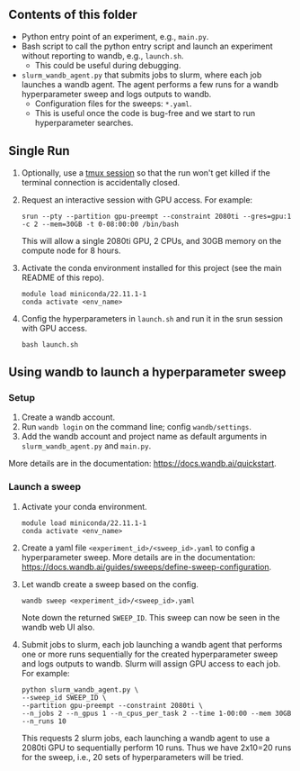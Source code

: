 ## Contents of this folder
- Python entry point of an experiment, e.g., `main.py`.
- Bash script to call the python entry script and launch an experiment without reporting to wandb, e.g., `launch.sh`. 
  - This could be useful during debugging.
- `slurm_wandb_agent.py` that submits jobs to slurm, where each job launches a wandb agent. The agent performs a few runs for a wandb hyperparameter sweep and logs outputs to wandb.
  - Configuration files for the sweeps: `*.yaml`. 
  - This is useful once the code is bug-free and we start to run hyperparameter searches.

## Single Run
1. Optionally, use a [tmux session](https://tmuxcheatsheet.com/) so that the run won't get killed if the terminal connection is accidentally closed.
2. Request an interactive session with GPU access. For example:
    ```
    srun --pty --partition gpu-preempt --constraint 2080ti --gres=gpu:1 -c 2 --mem=30GB -t 0-08:00:00 /bin/bash
    ```
    This will allow a single 2080ti GPU, 2 CPUs, and 30GB memory on the compute node for 8 hours.

3. Activate the conda environment installed for this project (see the main README of this repo).
   ```
   module load miniconda/22.11.1-1
   conda activate <env_name>
   ```

4. Config the hyperparameters in `launch.sh` and run it in the srun session with GPU access.
   ```
   bash launch.sh
   ```

## Using wandb to launch a hyperparameter sweep
### Setup
1. Create a wandb account. 
2. Run `wandb login` on the command line; config `wandb/settings`.
3. Add the wandb account and project name as default arguments in `slurm_wandb_agent.py` and `main.py`.

More details are in the documentation: https://docs.wandb.ai/quickstart.

### Launch a sweep
1. Activate your conda environment.
   ```
   module load miniconda/22.11.1-1
   conda activate <env_name>
   ```
2. Create a yaml file `<experiment_id>/<sweep_id>.yaml` to config a hyperparameter sweep. More details are in the documentation: https://docs.wandb.ai/guides/sweeps/define-sweep-configuration.

3. Let wandb create a sweep based on the config.
    ```
    wandb sweep <experiment_id>/<sweep_id>.yaml
    ```
   Note down the returned `SWEEP_ID`. This sweep can now be seen in the wandb web UI also.
4. Submit jobs to slurm, each job launching a wandb agent that performs one or more runs sequentially for the created hyperparameter sweep and logs outputs to wandb. Slurm will assign GPU access to each job. For example:
    ```
    python slurm_wandb_agent.py \
    --sweep_id SWEEP_ID \
    --partition gpu-preempt --constraint 2080ti \
    --n_jobs 2 --n_gpus 1 --n_cpus_per_task 2 --time 1-00:00 --mem 30GB --n_runs 10
    ```
    This requests 2 slurm jobs, each launching a wandb agent to use a 2080ti GPU to sequentially perform 10 runs.
    Thus we have 2x10=20 runs for the sweep, i.e., 20 sets of hyperparameters will be tried.